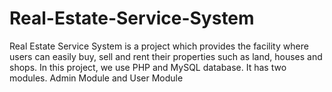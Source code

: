 # Real-Estate-Service-System
Real Estate Service System is a project which provides the facility where users can easily buy, sell and rent their properties such as land, houses and shops. In this project, we use PHP and MySQL database. It has two modules. Admin Module and User Module

